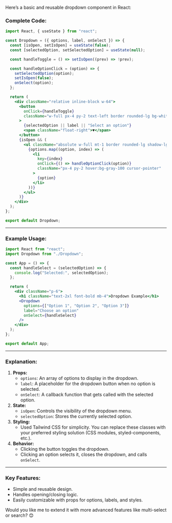 Here’s a basic and reusable dropdown component in React:

### Complete Code:

```jsx
import React, { useState } from "react";

const Dropdown = ({ options, label, onSelect }) => {
  const [isOpen, setIsOpen] = useState(false);
  const [selectedOption, setSelectedOption] = useState(null);

  const handleToggle = () => setIsOpen((prev) => !prev);

  const handleOptionClick = (option) => {
    setSelectedOption(option);
    setIsOpen(false);
    onSelect(option);
  };

  return (
    <div className="relative inline-block w-64">
      <button
        onClick={handleToggle}
        className="w-full px-4 py-2 text-left border rounded-lg bg-white shadow-sm border-gray-300"
      >
        {selectedOption || label || "Select an option"}
        <span className="float-right">▼</span>
      </button>
      {isOpen && (
        <ul className="absolute w-full mt-1 border rounded-lg shadow-lg bg-white border-gray-300 z-10">
          {options.map((option, index) => (
            <li
              key={index}
              onClick={() => handleOptionClick(option)}
              className="px-4 py-2 hover:bg-gray-100 cursor-pointer"
            >
              {option}
            </li>
          ))}
        </ul>
      )}
    </div>
  );
};

export default Dropdown;
```

---

### Example Usage:

```jsx
import React from "react";
import Dropdown from "./Dropdown";

const App = () => {
  const handleSelect = (selectedOption) => {
    console.log("Selected:", selectedOption);
  };

  return (
    <div className="p-6">
      <h1 className="text-2xl font-bold mb-4">Dropdown Example</h1>
      <Dropdown
        options={["Option 1", "Option 2", "Option 3"]}
        label="Choose an option"
        onSelect={handleSelect}
      />
    </div>
  );
};

export default App;
```

---

### Explanation:

1. **Props:**
   * `options`: An array of options to display in the dropdown.
   * `label`: A placeholder for the dropdown button when no option is selected.
   * `onSelect`: A callback function that gets called with the selected option.
2. **State:**
   * `isOpen`: Controls the visibility of the dropdown menu.
   * `selectedOption`: Stores the currently selected option.
3. **Styling:**
   * Used Tailwind CSS for simplicity. You can replace these classes with your preferred styling solution (CSS modules, styled-components, etc.).
4. **Behavior:**
   * Clicking the button toggles the dropdown.
   * Clicking an option selects it, closes the dropdown, and calls `onSelect`.

---

### Key Features:

* Simple and reusable design.
* Handles opening/closing logic.
* Easily customizable with props for options, labels, and styles.

Would you like me to extend it with more advanced features like multi-select or search? 😊
